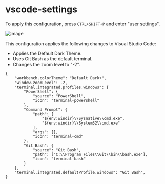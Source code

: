 # vscode-settings

To apply this configuration, press `CTRL+SHIFT+P` and enter "user settings".

![image](https://user-images.githubusercontent.com/25396567/212573966-8932ff82-23dd-41a7-a6c1-02e27a8a2a39.png)

This configuration applies the following changes to Visual Studio Code:
- Applies the Default Dark Theme.
- Uses Git Bash as the default terminal.
- Changes the zoom level to "-2".

```
{
    "workbench.colorTheme": "Default Dark+",
    "window.zoomLevel": -2,
    "terminal.integrated.profiles.windows": {
        "PowerShell": {
            "source": "PowerShell",
            "icon": "terminal-powershell"
        },
        "Command Prompt": {
            "path": [
                "${env:windir}\\Sysnative\\cmd.exe",
                "${env:windir}\\System32\\cmd.exe"
            ],
            "args": [],
            "icon": "terminal-cmd"
        },
        "Git Bash": {
            "source": "Git Bash",
            "path": ["C:\\Program Files\\Git\\bin\\bash.exe"],
            "icon": "terminal-bash"
        }
    },
    "terminal.integrated.defaultProfile.windows": "Git Bash",
}
```
